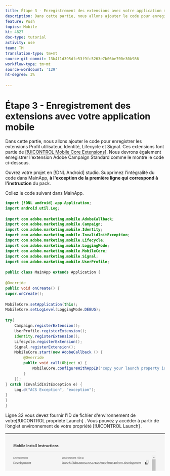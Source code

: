 ```yaml
---
title: Étape 3 - Enregistrement des extensions avec votre application mobile
description: Dans cette partie, nous allons ajouter le code pour enregistrer les extensions UserProfile, Identity, Lifecycle et Signal.
feature: Push
topics: Mobile
kt: 4827
doc-type: tutorial
activity: use
team: TM
translation-type: tm+mt
source-git-commit: 13b4f1d395dfe53f9fc5263e7b06be700e30b986
workflow-type: tm+mt
source-wordcount: '129'
ht-degree: 3%

---
```



# Étape 3 - Enregistrement des extensions avec votre application mobile

Dans cette partie, nous allons ajouter le code pour enregistrer les extensions Profil utilisateur, Identité, Lifecycle et Signal. Ces extensions font partie de [[!UICONTROL Mobile Core Extensions]](https://aep-sdks.gitbook.io/docs/using-mobile-extensions/mobile-core). Nous devrons également enregistrer l&#39;extension Adobe Campaign Standard comme le montre le code ci-dessous.

Ouvrez votre projet en [!DNL Android] studio. Supprimez l&#39;intégralité du code dans MainApp, **à l&#39;exception de la première ligne qui correspond à l&#39;instruction** du pack.

Collez le code suivant dans MainApp.

<!--
Removed `{.line-numbers}` below
-->

```java
import [!DNL android].app.Application;
import android.util.Log;

import com.adobe.marketing.mobile.AdobeCallback;
import com.adobe.marketing.mobile.Campaign;
import com.adobe.marketing.mobile.Identity;
import com.adobe.marketing.mobile.InvalidInitException;
import com.adobe.marketing.mobile.Lifecycle;
import com.adobe.marketing.mobile.LoggingMode;
import com.adobe.marketing.mobile.MobileCore;
import com.adobe.marketing.mobile.Signal;
import com.adobe.marketing.mobile.UserProfile;

public class MainApp extends Application {

@Override
public void onCreate() {
super.onCreate();

MobileCore.setApplication(this);
MobileCore.setLogLevel(LoggingMode.DEBUG);

try{
    Campaign.registerExtension();
    UserProfile.registerExtension();
    Identity.registerExtension();
    Lifecycle.registerExtension();
    Signal.registerExtension();
    MobileCore.start(new AdobeCallback () {
        @Override
        public void call(Object o) {
            MobileCore.configureWithAppID("copy your launch property id here");
        }
    });
} catch (InvalidInitException e) {
    Log.d("ACS Exception", "exception");
}
}
}
```

Ligne 32 vous devez fournir l&#39;ID de fichier d&#39;environnement de votre[!UICONTROL  propriété Launch] . Vous pouvez y accéder à partir de l’onglet  environnement de votre propriété [!UICONTROL Launch] .

![launch-id](assets/launch-id-property.PNG)
